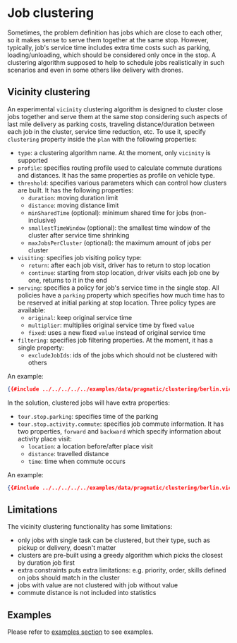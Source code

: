 # Job clustering

Sometimes, the problem definition has jobs which are close to each other, so it makes sense to serve them together at
the same stop. However, typically, job's service time includes extra time costs such as parking, loading/unloading,
which should be considered only once in the stop. A clustering algorithm supposed to help to schedule jobs realistically
in such scenarios and even in some others like delivery with drones.

## Vicinity clustering

An experimental `vicinity` clustering algorithm is designed to cluster close jobs together and serve them at the same
stop considering such aspects of last mile delivery as parking costs, traveling distance/duration between each job in
the cluster, service time reduction, etc. To use it, specify `clustering` property inside the `plan` with the following
properties:

* `type`: a clustering algorithm name. At the moment, only `vicinity` is supported
* `profile`: specifies routing profile used to calculate commute durations and distances. It has the same properties as
profile on vehicle type.
* `threshold`: specifies various parameters which can control how clusters are built. It has the following properties:
  * `duration`: moving duration limit
  * `distance`: moving distance limit
  * `minSharedTime` (optional): minimum shared time for jobs (non-inclusive)
  * `smallestTimeWindow` (optional): the smallest time window of the cluster after service time shrinking
  * `maxJobsPerCluster` (optional): the maximum amount of jobs per cluster
* `visiting`: specifies job visiting policy type:
  * `return`: after each job visit, driver has to return to stop location
  * `continue`: starting from stop location, driver visits each job one by one, returns to it in the end
* `serving`: specifies a policy for job's service time in the single stop. All policies have a `parking` property
  which specifies how much time has to be reserved at initial parking at stop location. Three policy types are available:
  * `original`: keep original service time
  * `multiplier`: multiplies original service time by fixed `value`
  * `fixed`: uses a new fixed `value` instead of original service time
* `filtering`: specifies job filtering properties. At the moment, it has a single property:
  * `excludeJobIds`: ids of the jobs which should not be clustered with others

An example:

```json
{{#include ../../../../../examples/data/pragmatic/clustering/berlin.vicinity-continue.problem.json:233:249}}
```

In the solution, clustered jobs will have extra properties:

* `tour.stop.parking`: specifies time of the parking
* `tour.stop.activity.commute`: specifies job commute information. It has two properties, `forward` and `backward` which
specify information about activity place visit:
  * `location`: a location before/after place visit
  * `distance`: travelled distance
  * `time`: time when commute occurs

An example:

```json
{{#include ../../../../../examples/data/pragmatic/clustering/berlin.vicinity-continue.solution.json:133:156}}
```


## Limitations

The vicinity clustering functionality has some limitations:

- only jobs with single task can be clustered, but their type, such as pickup or delivery, doesn't matter
- clusters are pre-built using a greedy algorithm which picks the closest by duration job first
- extra constraints puts extra limitations: e.g. priority, order, skills defined on jobs should match in the cluster
- jobs with value are not clustered with job without value
- commute distance is not included into statistics


## Examples

Please refer to [examples section](../../../examples/pragmatic/clustering/index.md) to see examples.
